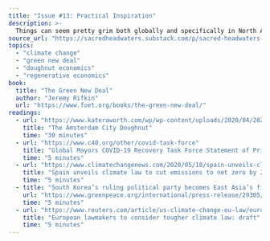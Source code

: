 ```yaml
---
title: "Issue #13: Practical Inspiration"
description: >-
  Things can seem pretty grim both globally and specifically in North America. But it's important to take a step back and look at some of the positive steps towards transformative change.
source_url: "https://sacredheadwaters.substack.com/p/sacred-headwaters-13-practical-inspiration"
topics:
  - "climate change"
  - "green new deal"
  - "doughnut economics"
  - "regenerative economics"
book:
  title: "The Green New Deal"
  author: "Jeremy Rifkin"
  url: "https://www.foet.org/books/the-green-new-deal/"
readings:
  - url: "https://www.kateraworth.com/wp/wp-content/uploads/2020/04/20200406-AMS-portrait-EN-Single-page-web-420x210mm.pdf"
    title: "The Amsterdam City Doughnut"
    time: "30 minutes"
  - url: "https://www.c40.org/other/covid-task-force"
    title: "Global Mayors COVID-19 Recovery Task Force Statement of Principles"
    time: "5 minutes"
  - url: "https://www.climatechangenews.com/2020/05/18/spain-unveils-climate-law-cut-emissions-net-zero-2050/"
    title: "Spain unveils climate law to cut emissions to net zero by 2050"
    time: "5 minutes"
  - title: "South Korea’s ruling political party becomes East Asia’s first to announce Green New Deal manifesto"
    url: "https://www.greenpeace.org/international/press-release/29305/south-koreas-ruling-political-party-becomes-east-asias-first-to-announce-green-new-deal-manifesto/"
    time: "5 minutes"
  - url: "https://www.reuters.com/article/us-climate-change-eu-law/european-lawmakers-to-consider-tougher-climate-law-draft-idUSKBN22K10P"
    title: "European lawmakers to consider tougher climate law: draft"
    time: "5 minutes"
---
```


